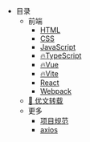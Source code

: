 - 目录
  - 前端
    - [HTML](html/readme)
    - [CSS](css/readme)
    - [JavaScript](javascript/readme)
    - [🔥TypeScript](typescript/readme)
    - [🔥Vue](vue/readme)
    - [🔥Vite](vite/readme)
    - [React](react/readme)
    - [Webpack](webpack/readme)
  - [🎉 优文转载](collect/readme)
  - 更多
    - [项目规范](more/lint/readme)
    - [axios](more/axios/readme)
